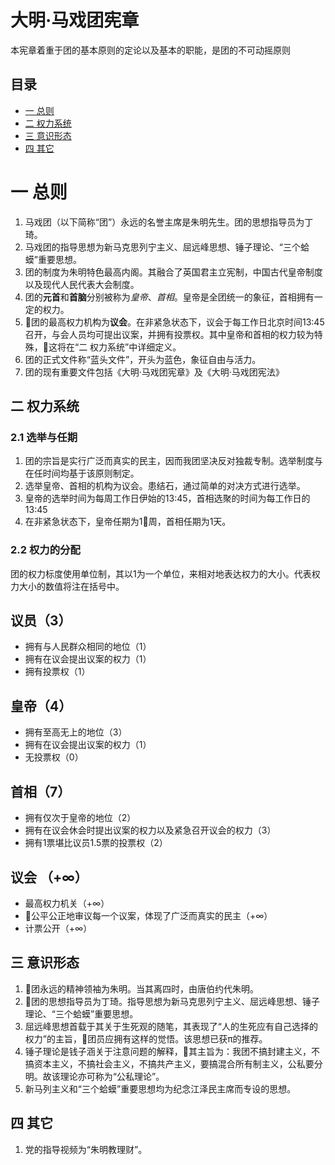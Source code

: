 # 大明·马戏团宪章
本宪章着重于团的基本原则的定论以及基本的职能，是团的不可动摇原则

## 目录
* [一 总则]()
* [二 权力系统]()
* [三 意识形态]()
* [四 其它]()

# 一 总则
1. 马戏团（以下简称“团”）永远的名誉主席是朱明先生。团的思想指导员为丁琦。
2. 马戏团的指导思想为新马克思列宁主义、屈远峰思想、锤子理论、“三个蛤蟆”重要思想。
3. 团的制度为朱明特色最高内阁。其融合了英国君主立宪制，中国古代皇帝制度以及现代人民代表大会制度。
4. 团的**元首**和**首脑**分别被称为*皇帝*、*首相*。皇帝是全团统一的象征，首相拥有一定的权力。
5. 团的最高权力机构为**议会**。在非紧急状态下，议会于每工作日北京时间13:45召开，与会人员均可提出议案，并拥有投票权。其中皇帝和首相的权力较为特殊，这将在“二 权力系统”中详细定义。
6. 团的正式文件称“蓝头文件”，开头为蓝色，象征自由与活力。
7. 团的现有重要文件包括《大明·马戏团宪章》及《大明·马戏团宪法》

## 二 权力系统

### 2.1 选举与任期
1. 团的宗旨是实行广泛而真实的民主，因而我团坚决反对独裁专制。选举制度与在任时间均基于该原则制定。
2. 选举皇帝、首相的机构为议会。患结石，通过简单的对决方式进行选举。
3. 皇帝的选举时间为每周工作日伊始的13:45，首相选聚的时间为每工作日的13:45
4. 在非紧急状态下，皇帝任期为1周，首相任期为1天。

### 2.2 权力的分配
团的权力标度使用单位制，其以1为一个单位，来相对地表达权力的大小。代表权力大小的数值将注在括号中。

## 议员（3）
* 拥有与人民群众相同的地位（1）
* 拥有在议会提出议案的权力（1）
* 拥有投票权（1）

## 皇帝（4）
* 拥有至高无上的地位（3）
* 拥有在议会提出议案的权力（1）
* 无投票权（0）

## 首相（7）
* 拥有仅次于皇帝的地位（2）
* 拥有在议会休会时提出议案的权力以及紧急召开议会的权力（3）
* 拥有1票堪比议员1.5票的投票权（2）

## 议会 （+∞）
* 最高权力机关（+∞）
* 公平公正地审议每一个议案，体现了广泛而真实的民主（+∞）
* 计票公开（+∞）

## 三 意识形态
1. 团永远的精神领袖为朱明。当其离四时，由唐伯约代朱明。
2. 团的思想指导员为丁琦。指导思想为新马克思列宁主义、屈远峰思想、锤子理论、“三个蛤蟆”重要思想。
3. 屈远峰思想首载于其关于生死观的随笔，其表现了“人的生死应有自己选择的权力”的主旨，团员应拥有这样的觉悟。该思想已获π的推荐。
4. 锤子理论是钱子涵关于注意问题的解释，其主旨为：我团不搞封建主义，不搞资本主义，不搞社会主义，不搞共产主义，要搞混合所有制主义，公私要分明。故该理论亦可称为“公私理论”。
5. 新马列主义和“三个蛤蟆”重要思想均为纪念江泽民主席而专设的思想。

## 四 其它
1. 党的指导视频为“朱明教理财”。